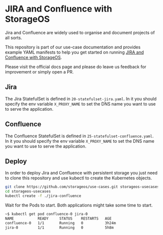 # JIRA and Confluence with StorageOS

Jira and Confluence are widely used to organise and document projects of all
sorts.

This repository is part of our use-case documentation and provides example YAML
manifests to help you get started on running [JIRA and Confluence with
StorageOS](https://docs.storageos.com/docs/usecases/kubernetes/jira).

Please visit the official docs page and please do leave us feedback for
improvement or simply open a PR.

## Jira

The Jira StatefulSet is defined in `20-statefulset-jira.yaml`. In it you should
specify the env variable `X_PROXY_NAME` to set the DNS name you want to use to
serve the application.

## Confluence

The Confluence StatefulSet is defined in `25-statefulset-confluence.yaml`. In it you should
specify the env variable `X_PROXY_NAME` to set the DNS name you want to use to
serve the application.

## Deploy

In order to deploy Jira and Confluence with persistent storage you just need to
clone this repository and use kubectl to create the Kubernetes objects.

```bash
git clone https://github.com/storageos/use-cases.git storageos-usecases
cd storageos-usecases
kubectl create -f ./jira-confluence
```

Wait for the Pods to start. Both applications might take some time to start.

```bash
~$ kubectl get pod confluence-0 jira-0
NAME           READY     STATUS    RESTARTS   AGE
confluence-0   1/1       Running   0          3h24m
jira-0         1/1       Running   0          5h8m
```
